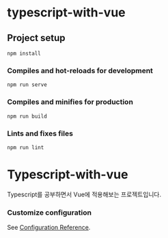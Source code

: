 # typescript-with-vue

## Project setup
```
npm install
```

### Compiles and hot-reloads for development
```
npm run serve
```

### Compiles and minifies for production
```
npm run build
```

### Lints and fixes files
```
npm run lint
```

# Typescript-with-vue
Typescript를 공부하면서 Vue에 적용해보는 프로젝트입니다.

### Customize configuration
See [Configuration Reference](https://cli.vuejs.org/config/).
